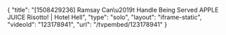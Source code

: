 {
    "title": "[1508429236] Ramsay Can\u2019t Handle Being Served APPLE JUICE Risotto! | Hotel Hell",
    "type": "solo",
    "layout": "iframe-static",
    "videoId": "123178941",
    "url": "\/tvpembed\/123178941"
}
